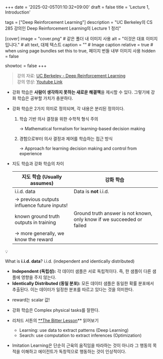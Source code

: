 +++
date = '2025-02-05T01:10:32+09:00'
draft = false
title = 'Lecture 1, Introduction'

tags = ["Deep Reinforcement Learning"]
description = "UC Berkeley의 CS 285 강의인 Deep Reinforcement Learning의 Lecture 1 정리"

[cover]
image = "cover.png"  # 같은 폴더 내 이미지 사용
alt = "이것은 대표 이미지입니다." # alt text, 대체 텍스트
caption = "" # Image caption
relative = true  # when using page bundles set this to true, 페이지 번들 내부 이미지 사용
hidden = false

showtoc = false
+++

> 강의 자료: [UC Berkeley - Deep Reinforcement Learning](https://rail.eecs.berkeley.edu/deeprlcourse/)<br>강의 영상: [Youtube Link](https://www.youtube.com/playlist?list=PL_iWQOsE6TfVYGEGiAOMaOzzv41Jfm_Ps)
> 

- 강화 학습은 **사람이 생각하지 못하는 새로운 해결책**을 제시할 수 있다. 그렇기에 강화 학습은 공부할 가치가 충분하다.

- 강화 학습은 2가지 의미로 정의되며, 각 내용은 분리된 정의이다.
    1. 학습 기반 의사 결정을 위한 수학적 형식 주의 
        
        → Mathematical formalism for learning-based decision making
        
    2. 경험으로부터 의사 결정과 제어를 학습하는 접근 방식
        
        → Approach for learning decision making and control from experience
        

- 지도 학습과 강화 학습의 차이
    
    
    | 지도 학습 (Usually assumes) | 강화 학습 |
    | --- | --- |
    | i.i.d. data | Data is **not** i.i.d.
    → previous outputs influence future inputs! |
    | known ground truth outputs in training | Ground truth answer is not known, only know if we succeeded or failed
    → more generally, we know the reward |

<aside>
💡

What is **i.i.d. data**?
i.i.d. (independent and identically distributed)

- **Independent (독립성):** 각 데이터 샘플은 서로 독립적이다. 즉, 한 샘플이 다른 샘플에 영향을 주지 않는다.
- **Identically Distributed (동일 분포):** 모든 데이터 샘플은 동일한 확률 분포에서 추출된다. 이는 데이터가 일정한 분포를 따르고 있다는 것을 의미한다.
</aside>

- reward는 scalar 값!

- 강화 학습은 Complex physical tasks를 잘한다.

- 리처드 서튼의 [**The Bitter Lesson](http://incompleteideas.net/IncIdeas/BitterLesson.html)** 읽어보기
    - Learning: use data to extract patterns (Deep Learning)
    - Search: use computation to extract inferences (Optimization)

- Imitation Learning은 단순히 근육의 움직임을 따라하는 것이 아니라 그 행동의 목적을 이해하고 에이전트가 독창적으로 행동하는 것이 인상적이다.